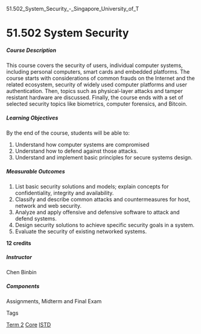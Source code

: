 51.502_System_Security_-_Singapore_University_of_T



51.502 System Security
======================

##### **Course Description**

This course covers the security of users, individual computer systems, including personal computers, smart cards and embedded platforms. The course starts with considerations of common frauds on the Internet and the related ecosystem, security of widely used computer platforms and user authentication. Then, topics such as physical-layer attacks and tamper resistant hardware are discussed. Finally, the course ends with a set of selected security topics like biometrics, computer forensics, and Bitcoin.

##### **Learning Objectives**

By the end of the course, students will be able to:

1. Understand how computer systems are compromised
2. Understand how to defend against those attacks.
3. Understand and implement basic principles for secure systems design.

##### **Measurable Outcomes**

1. List basic security solutions and models; explain concepts for confidentiality, integrity and availability.
2. Classify and describe common attacks and countermeasures for host, network and web security.
3. Analyze and apply offensive and defensive software to attack and defend systems.
4. Design security solutions to achieve specific security goals in a system.
5. Evaluate the security of existing networked systems.

**12 credits**

##### **Instructor**

Chen Binbin

##### **Components**

Assignments, Midterm and Final Exam

Tags

[Term 2](/education/undergraduate/courses/?course-term=855)
[Core](/education/undergraduate/courses/?course-type=852)
[ISTD](/education/undergraduate/courses/?pillar-cluster=11)


